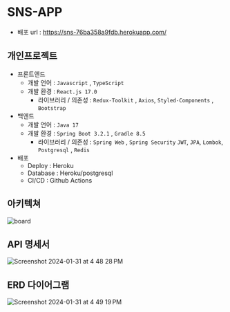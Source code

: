 # SNS-APP
- 배포 url : https://sns-76ba358a9fdb.herokuapp.com/
  
## 개인프로젝트

- 프론트엔드
    - 개발 언어 : `Javascript` , `TypeScript`
    - 개발 환경 : `React.js 17.0`
        - 라이브러리 / 의존성 : `Redux-Toolkit` , `Axios`, `Styled-Components` , `Bootstrap`
- 백엔드
    - 개발 언어 : `Java 17`
    - 개발 환경 : `Spring Boot 3.2.1`  , `Gradle 8.5`
        - 라이브러리 / 의존성 : `Spring Web` , `Spring Security` `JWT`, `JPA`, `Lombok`, `Postgresql` , `Redis`
- 배포
    - Deploy : Heroku
    - Database : Heroku/postgresql
    - CI/CD : Github Actions
 
## 아키텍쳐 

![board](https://github.com/Jundev21/SNS-APP/assets/55421772/6dec4350-db6d-484b-b656-acec654e4cff)

## API 명세서

![Screenshot 2024-01-31 at 4 48 28 PM](https://github.com/Jundev21/SNS-APP/assets/55421772/5a6b3fe0-dab7-4b1f-8b8e-b4fa4f313ce1)

## ERD 다이어그램

![Screenshot 2024-01-31 at 4 49 19 PM](https://github.com/Jundev21/SNS-APP/assets/55421772/b97c6975-f6d6-4deb-9388-e1e0a593b40e)
